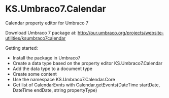 KS.Umbraco7.Calendar
====================

Calendar property editor for Umbraco 7

Download Umbraco 7 package at: http://our.umbraco.org/projects/website-utilities/ksumbraco7calendar


Getting started:
 - Install the package in Umbraco7
 - Create a data type based on the property editor KS.Umbraco7.Calendar
 - Add the data type to a document type
 - Create some content
 - Use the namespace KS.Umbraco7.Calendar.Core 
 - Get list of CalendarEvnts with Calendar.getEvents(DateTime startDate, DateTime endDate, string propertyType)
